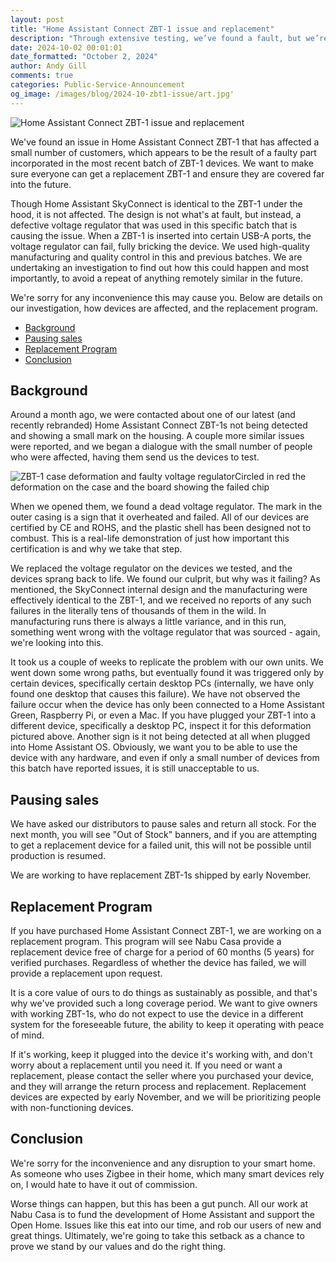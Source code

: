 ```yaml
---
layout: post
title: "Home Assistant Connect ZBT-1 issue and replacement"
description: "Through extensive testing, we’ve found a fault, but we’re setting up a replacement program."
date: 2024-10-02 00:01:01
date_formatted: "October 2, 2024"
author: Andy Gill
comments: true
categories: Public-Service-Announcement
og_image: /images/blog/2024-10-zbt1-issue/art.jpg'
---
```

<img src='/images/blog/2024-10-zbt1-issue/art.jpg' alt="Home Assistant Connect ZBT-1 issue and replacement">

We've found an issue in Home Assistant Connect ZBT-1 that has affected a small number of customers, which appears to be the result of a faulty part incorporated in the most recent batch of ZBT-1 devices. We want to make sure everyone can get a replacement ZBT-1 and ensure they are covered far into the future.

Though Home Assistant SkyConnect is identical to the ZBT-1 under the hood, it is not affected. The design is not what's at fault, but instead, a defective voltage regulator that was used in this specific batch that is causing the issue. When a ZBT-1 is inserted into certain USB-A ports, the voltage regulator can fail, fully bricking the device. We used high-quality manufacturing and quality control in this and previous batches. We are undertaking an investigation to find out how this could happen and most importantly, to avoid a repeat of anything remotely similar in the future.

We're sorry for any inconvenience this may cause you. Below are details on our investigation, how devices are affected, and the replacement program.
- [Background](#background)
- [Pausing sales](#pausing-sales)
- [Replacement Program](#replacement-program)
- [Conclusion](#conclusion)

<!--more-->

## Background

Around a month ago, we were contacted about one of our latest (and recently rebranded) Home Assistant Connect ZBT-1s not being detected and showing a small mark on the housing. A couple more similar issues were reported, and we began a dialogue with the small number of people who were affected, having them send us the devices to test.

<p class='img'><img src='/images/blog/2024-10-zbt1-issue/zbt1-issue.jpg' style='border: 0;box-shadow: none;' alt="ZBT-1 case deformation and faulty voltage regulator">Circled in red the deformation on the case and the board showing the failed chip</p>

When we opened them, we found a dead voltage regulator. The mark in the outer casing is a sign that it overheated and failed. All of our devices are certified by CE and ROHS, and the plastic shell has been designed not to combust. This is a real-life demonstration of just how important this certification is and why we take that step.

We replaced the voltage regulator on the devices we tested, and the devices sprang back to life. We found our culprit, but why was it failing? As mentioned, the SkyConnect internal design and the manufacturing were effectively identical to the ZBT-1, and we received no reports of any such failures in the literally tens of thousands of them in the wild. In manufacturing runs there is always a little variance, and in this run, something went wrong with the voltage regulator that was sourced - again, we're looking into this.

It took us a couple of weeks to replicate the problem with our own units. We went down some wrong paths, but eventually found it was triggered only by certain devices, specifically certain desktop PCs (internally, we have only found one desktop that causes this failure). We have not observed the failure occur when the device has only been connected to a Home Assistant Green, Raspberry Pi, or even a Mac. If you have plugged your ZBT-1 into a different device, specifically a desktop PC, inspect it for this deformation pictured above. Another sign is it not being detected at all when plugged into Home Assistant OS. Obviously, we want you to be able to use the device with any hardware, and even if only a small number of devices from this batch have reported issues, it is still unacceptable to us.

## Pausing sales

We have asked our distributors to pause sales and return all stock. For the next month, you will see "Out of Stock" banners, and if you are attempting to get a replacement device for a failed unit, this will not be possible until production is resumed.

We are working to have replacement ZBT-1s shipped by early November.

## Replacement Program

If you have purchased Home Assistant Connect ZBT-1, we are working on a replacement program. This program will see Nabu Casa provide a replacement device free of charge for a period of 60 months (5 years) for verified purchases. Regardless of whether the device has failed, we will provide a replacement upon request.

It is a core value of ours to do things as sustainably as possible, and that's why we've provided such a long coverage period. We want to give owners with working ZBT-1s, who do not expect to use the device in a different system for the foreseeable future, the ability to keep it operating with peace of mind.

If it's working, keep it plugged into the device it's working with, and don't worry about a replacement until you need it. If you need or want a replacement, please contact the seller where you purchased your device, and they will arrange the return process and replacement. Replacement devices are expected by early November, and we will be prioritizing people with non-functioning devices.

## Conclusion

We're sorry for the inconvenience and any disruption to your smart home. As someone who uses Zigbee in their home, which many smart devices rely on, I would hate to have it out of commission.

Worse things can happen, but this has been a gut punch. All our work at Nabu Casa is to fund the development of Home Assistant and support the Open Home. Issues like this eat into our time, and rob our users of new and great things. Ultimately, we're going to take this setback as a chance to prove we stand by our values and do the right thing.

